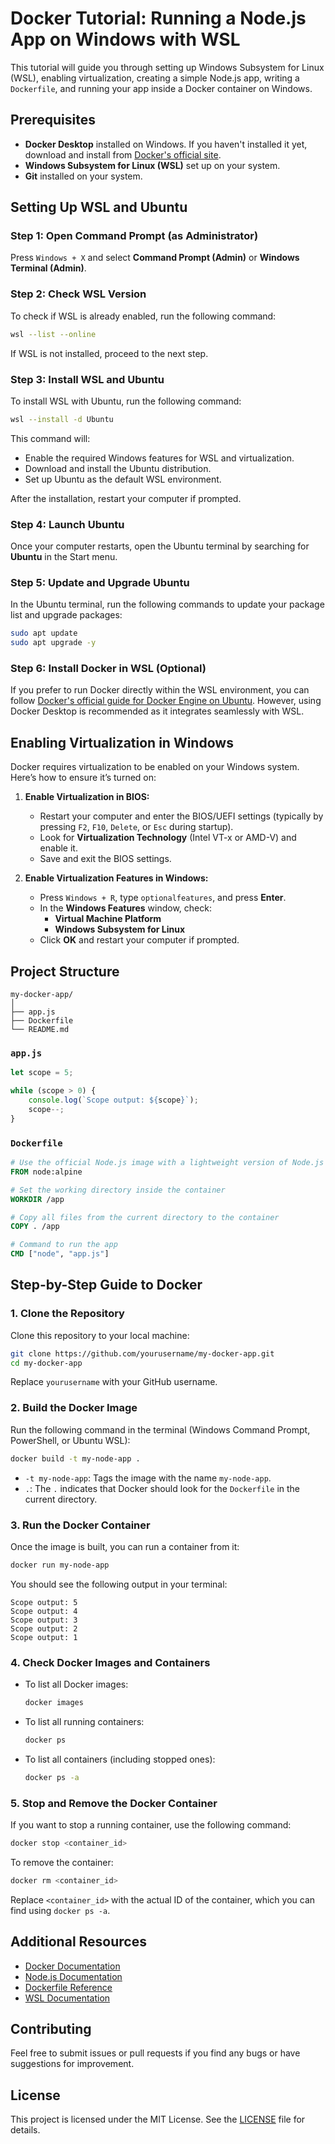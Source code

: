 # Docker Tutorial: Running a Node.js App on Windows with WSL

This tutorial will guide you through setting up Windows Subsystem for Linux (WSL), enabling virtualization, creating a simple Node.js app, writing a `Dockerfile`, and running your app inside a Docker container on Windows.

## Prerequisites

- **Docker Desktop** installed on Windows. If you haven't installed it yet, download and install from [Docker's official site](https://www.docker.com/products/docker-desktop).
- **Windows Subsystem for Linux (WSL)** set up on your system.
- **Git** installed on your system.

## Setting Up WSL and Ubuntu

### Step 1: Open Command Prompt (as Administrator)

Press `Windows + X` and select **Command Prompt (Admin)** or **Windows Terminal (Admin)**.

### Step 2: Check WSL Version

To check if WSL is already enabled, run the following command:

```bash
wsl --list --online
```

If WSL is not installed, proceed to the next step.

### Step 3: Install WSL and Ubuntu

To install WSL with Ubuntu, run the following command:

```bash
wsl --install -d Ubuntu
```

This command will:
- Enable the required Windows features for WSL and virtualization.
- Download and install the Ubuntu distribution.
- Set up Ubuntu as the default WSL environment.

After the installation, restart your computer if prompted.

### Step 4: Launch Ubuntu

Once your computer restarts, open the Ubuntu terminal by searching for **Ubuntu** in the Start menu.

### Step 5: Update and Upgrade Ubuntu

In the Ubuntu terminal, run the following commands to update your package list and upgrade packages:

```bash
sudo apt update
sudo apt upgrade -y
```

### Step 6: Install Docker in WSL (Optional)

If you prefer to run Docker directly within the WSL environment, you can follow [Docker's official guide for Docker Engine on Ubuntu](https://docs.docker.com/engine/install/ubuntu/). However, using Docker Desktop is recommended as it integrates seamlessly with WSL.

## Enabling Virtualization in Windows

Docker requires virtualization to be enabled on your Windows system. Here’s how to ensure it’s turned on:

1. **Enable Virtualization in BIOS:**
   - Restart your computer and enter the BIOS/UEFI settings (typically by pressing `F2`, `F10`, `Delete`, or `Esc` during startup).
   - Look for **Virtualization Technology** (Intel VT-x or AMD-V) and enable it.
   - Save and exit the BIOS settings.

2. **Enable Virtualization Features in Windows:**
   - Press `Windows + R`, type `optionalfeatures`, and press **Enter**.
   - In the **Windows Features** window, check:
     - **Virtual Machine Platform**
     - **Windows Subsystem for Linux**
   - Click **OK** and restart your computer if prompted.

## Project Structure

```plaintext
my-docker-app/
│
├── app.js
├── Dockerfile
└── README.md
```

### `app.js`

```javascript
let scope = 5;

while (scope > 0) {
    console.log(`Scope output: ${scope}`);
    scope--;
}
```

### `Dockerfile`

```dockerfile
# Use the official Node.js image with a lightweight version of Node.js
FROM node:alpine

# Set the working directory inside the container
WORKDIR /app

# Copy all files from the current directory to the container
COPY . /app

# Command to run the app
CMD ["node", "app.js"]
```

## Step-by-Step Guide to Docker

### 1. Clone the Repository

Clone this repository to your local machine:

```bash
git clone https://github.com/yourusername/my-docker-app.git
cd my-docker-app
```

Replace `yourusername` with your GitHub username.

### 2. Build the Docker Image

Run the following command in the terminal (Windows Command Prompt, PowerShell, or Ubuntu WSL):

```bash
docker build -t my-node-app .
```

- `-t my-node-app`: Tags the image with the name `my-node-app`.
- `.`: The `.` indicates that Docker should look for the `Dockerfile` in the current directory.

### 3. Run the Docker Container

Once the image is built, you can run a container from it:

```bash
docker run my-node-app
```

You should see the following output in your terminal:

```plaintext
Scope output: 5
Scope output: 4
Scope output: 3
Scope output: 2
Scope output: 1
```

### 4. Check Docker Images and Containers

- To list all Docker images:

  ```bash
  docker images
  ```

- To list all running containers:

  ```bash
  docker ps
  ```

- To list all containers (including stopped ones):

  ```bash
  docker ps -a
  ```

### 5. Stop and Remove the Docker Container

If you want to stop a running container, use the following command:

```bash
docker stop <container_id>
```

To remove the container:

```bash
docker rm <container_id>
```

Replace `<container_id>` with the actual ID of the container, which you can find using `docker ps -a`.

## Additional Resources

- [Docker Documentation](https://docs.docker.com/)
- [Node.js Documentation](https://nodejs.org/en/docs/)
- [Dockerfile Reference](https://docs.docker.com/engine/reference/builder/)
- [WSL Documentation](https://docs.microsoft.com/en-us/windows/wsl/)

## Contributing

Feel free to submit issues or pull requests if you find any bugs or have suggestions for improvement.

## License

This project is licensed under the MIT License. See the [LICENSE](LICENSE) file for details.

